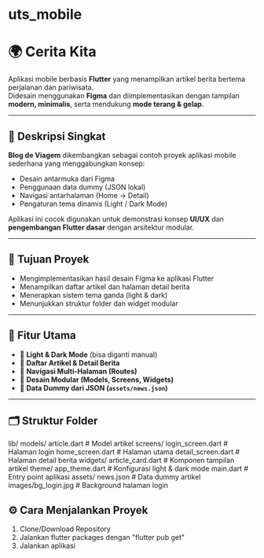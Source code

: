 # uts_mobile
# 🌍 Cerita Kita

Aplikasi mobile berbasis **Flutter** yang menampilkan artikel berita bertema perjalanan dan pariwisata.  
Didesain menggunakan **Figma** dan diimplementasikan dengan tampilan **modern, minimalis**, serta mendukung **mode terang & gelap**.

---

## 📱 Deskripsi Singkat

**Blog de Viagem** dikembangkan sebagai contoh proyek aplikasi mobile sederhana yang menggabungkan konsep:
- Desain antarmuka dari Figma
- Penggunaan data dummy (JSON lokal)
- Navigasi antarhalaman (Home → Detail)
- Pengaturan tema dinamis (Light / Dark Mode)

Aplikasi ini cocok digunakan untuk demonstrasi konsep **UI/UX** dan **pengembangan Flutter dasar** dengan arsitektur modular.

---

## 🎯 Tujuan Proyek

- Mengimplementasikan hasil desain Figma ke aplikasi Flutter
- Menampilkan daftar artikel dan halaman detail berita
- Menerapkan sistem tema ganda (light & dark)
- Menunjukkan struktur folder dan widget modular

---

## 🧩 Fitur Utama

- 🔆 **Light & Dark Mode** (bisa diganti manual)
- 📰 **Daftar Artikel & Detail Berita**
- 🧭 **Navigasi Multi-Halaman (Routes)**
- 🧱 **Desain Modular (Models, Screens, Widgets)**
- 📄 **Data Dummy dari JSON (`assets/news.json`)**

---

## 🗂️ Struktur Folder
lib/
    models/
        article.dart # Model artikel
    screens/
        login_screen.dart # Halaman login
        home_screen.dart # Halaman utama
        detail_screen.dart # Halaman detail berita
    widgets/
        article_card.dart # Komponen tampilan artikel
    theme/
        app_theme.dart # Konfigurasi light & dark mode
    main.dart # Entry point aplikasi
assets/
  news.json # Data dummy artikel
  images/bg_login.jpg # Background halaman login

## ⚙️ Cara Menjalankan Proyek
1. Clone/Download Repository
2. Jalankan flutter packages dengan "flutter pub get"
3. Jalankan aplikasi

